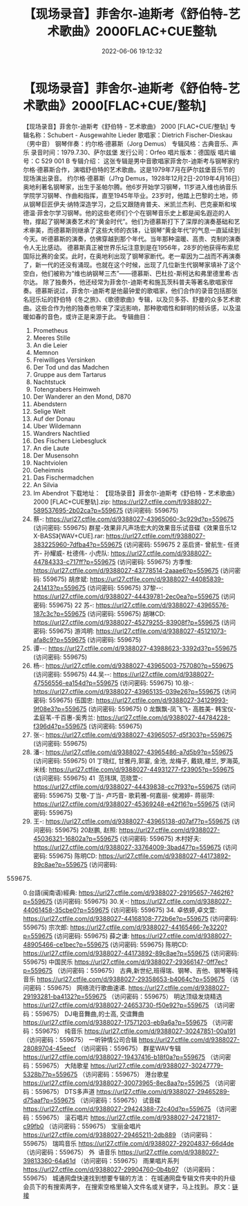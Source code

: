 ﻿---
title: 【现场录音】菲舍尔-迪斯考《舒伯特-艺术歌曲》2000FLAC+CUE整轨
date: 2022-06-06 19:12:32
categories: 古典音乐、新世纪、纯音雅乐
tags: 纯音雅乐
---
# 【现场录音】菲舍尔-迪斯考《舒伯特-艺术歌曲》2000[FLAC+CUE/整轨]

【现场录音】菲舍尔-迪斯考《舒伯特 - 艺术歌曲》 2000
[FLAC+CUE/整轨]
专辑名称：Schubert - Ausgewahlte
Lieder
歌唱家：Dietrich
Fischer-Dieskau（男中音）
钢琴伴奏：约尔格·德慕斯（Jorg
Demus）
专辑风格：古典音乐、声乐
录音时间：1979.7.30、萨尔兹堡
发行公司：Orfeo
唱片版本：德国版
唱片编号：C 529 001 B
专辑介绍：
这张专辑是男中音歌唱家菲舍尔-迪斯考与钢琴家约尔格·德慕斯合作，演唱舒伯特的艺术歌曲。这是1979年7月在萨尔兹堡音乐节的现场演出录音。
约尔格·德慕斯（J?rg
Demus，1928年12月2日-2019年4月16日）奥地利著名钢琴家，出生于圣帕尔腾。他6岁开始学习钢琴，11岁进入维也纳音乐学院学习钢琴、作曲和指挥，直至1945年毕业。23岁时，他踏上巴黎的土地，师从钢琴巨匠伊夫·纳特深造学习，之后又跟随肯普夫、米凯兰杰利、巴克豪斯和埃德温·菲舍尔学习钢琴。他的这些老师们个个在钢琴音乐史上都是闻名遐迩的人物，撑起了钢琴演奏艺术的“黄金时代”。他们为德慕斯打下了深厚的演奏基础和艺术审美，而德慕斯则继承了这些大师的衣钵，让钢琴“黄金年代”的气息一直延续到今天。听德慕斯的演奏，仿佛穿越到那个年代。当年那种温暖、高贵、克制的演奏令人无比感动。
德慕斯真正被世界乐坛注意到是在1956年，28岁的他获得布索尼国际比赛的金奖。此时，在奥地利出现了钢琴家断代。老一辈因为二战而不再演奏了，新一代的还没有涌现。也就在这个时候，出现了几位新生代钢琴家填补了这个空白，他们被称为“维也纳钢琴三杰”——德慕斯、巴杜拉-斯柯达和弗里德里希·古尔达。
除了独奏外，他还经常为菲舍尔-迪斯考和施瓦茨科普夫等著名歌唱家伴奏。德慕斯说过，菲舍尔-迪斯考是他最钟爱的歌唱家，他们合作的录音包括那张名冠乐坛的舒伯特《冬之旅》、《歌德歌曲》专辑，以及贝多芬、舒曼的众多艺术歌曲。这些合作为他的独奏也带来了深远影响，那种歌唱性和鲜明的倾诉感，以及温暖如春的音色，或许正是来源于此。
专辑曲目：
01. Prometheus
02. Meeres Stille
03. An die Leier
04. Memnon
05. Freiwilliges
Versinken
06. Der Tod und das
Madchen
07. Gruppe aus dem
Tartarus
08. Nachtstuck
09. Totengrabers
Heimweh
10. Der Wanderer an den Mond,
D870
11. Abendstern
12. Selige Welt
13. Auf der Donau
14. Uber Wildemann
15. Wandrers
Nachtlied
16. Des Fischers
Liebesgluck
17. An die Laute
18. Der Musensohn
19. Nachtviolen
20. Geheimnis
21. Das
Fischermadchen
22. An Silvia
23. Im Abendrot
下载地址：
【现场录音】菲舍尔-迪斯考《舒伯特 - 艺术歌曲》 2000 [FLAC+CUE整轨].zip: https://url27.ctfile.com/f/9388027-589537695-2b02ca?p=559675
(访问密码: 559675)
07. 蔡-: https://url27.ctfile.com/d/9388027-43965060-3c929d?p=559675
(访问密码: 559675)
群星-效果非凡声场宏大的效果音乐试音碟《效果音乐12 X-BASS》[WAV+CUE].rar: https://url27.ctfile.com/f/9388027-383225960-7dfba4?p=559675
(访问密码: 559675
2 巫启贤- 曾航生- 任贤齐- 孙耀威- 杜德伟- 小虎队: https://url27.ctfile.com/d/9388027-44784333-c717ff?p=559675
(访问密码: 559675)
方季惟: https://url27.ctfile.com/d/9388027-43778514-2aaae6?p=559675
(访问密码: 559675)
胡彦斌: https://url27.ctfile.com/d/9388027-44085839-241413?p=559675
(访问密码: 559675)
37黎--: https://url27.ctfile.com/d/9388027-44439781-2ec0ea?p=559675
(访问密码: 559675)
22 苏-: https://url27.ctfile.com/d/9388027-43965576-187c3c?p=559675
(访问密码: 559675)
胡琳CD: https://url27.ctfile.com/d/9388027-45279255-83908f?p=559675
(访问密码: 559675)
游鸿明: https://url27.ctfile.com/d/9388027-45121073-afa8c9?p=559675
(访问密码: 559675)
24. 谭--: https://url27.ctfile.com/d/9388027-43988623-3392d3?p=559675
(访问密码: 559675)
06. 杨-: https://url27.ctfile.com/d/9388027-43965003-757080?p=559675
(访问密码: 559675)
44.吴--: https://url27.ctfile.com/d/9388027-47556556-ea154d?p=559675
(访问密码: 559675)
10.徐-: https://url27.ctfile.com/d/9388027-43965135-039e26?p=559675
(访问密码: 559675)
伍国忠: https://url27.ctfile.com/d/9388027-34129993-9f08e3?p=559675
(访问密码: 559675)
0 龙飘飘-凤飞飞- 高胜美- 韩宝仪- 孟庭苇-千百惠-奚秀兰: https://url27.ctfile.com/d/9388027-44784228-f396d4?p=559675
(访问密码: 559675)
03. 张-: https://url27.ctfile.com/d/9388027-43965057-d5f303?p=559675
(访问密码: 559675)
20. 潘-: https://url27.ctfile.com/d/9388027-43965486-a7d5b9?p=559675
(访问密码: 559675)
01 丁晓红, 甘雅丹,郭宴, 金池, 龙梅子, 戴娆,楼兰, 罗海英,米线: https://url27.ctfile.com/d/9388027-44931277-f23905?p=559675
(访问密码: 559675)
41  范玮琪, 范晓萱-: https://url27.ctfile.com/d/9388027-44439838-cc7f93?p=559675
(访问密码: 559675)
艾敬-丁当- 卢巧音- 歌莉雅-何嘉丽- 侯湘婷- 蒋丽萍: https://url27.ctfile.com/d/9388027-45369248-e42f16?p=559675
(访问密码: 559675)
11. 王-: https://url27.ctfile.com/d/9388027-43965138-d07af7?p=559675
(访问密码: 559675)
20赵鹏, 赵照: https://url27.ctfile.com/d/9388027-45036321-16802a?p=559675
(访问密码: 559675)
木村好夫: https://url27.ctfile.com/d/9388027-33764009-3bad47?p=559675
(访问密码: 559675)
陈明CD:
https://url27.ctfile.com/d/9388027-44173892-89c8ae?p=559675
(访问密码:
559675)
0.台語(闽南语)經典: https://url27.ctfile.com/d/9388027-29195657-7462f6?p=559675
(访问密码: 559675)
30.关-: https://url27.ctfile.com/d/9388027-44061458-35cbe0?p=559675
(访问密码: 559675)
34. 卓依婷,卓文萱: https://url27.ctfile.com/d/9388027-44168108-772b6e?p=559675
(访问密码: 559675)
宗次郎: https://url27.ctfile.com/d/9388027-44165466-7e3220?p=559675
(访问密码: 559675)
薛之谦: https://url27.ctfile.com/d/9388027-48905466-ce1bec?p=559675
(访问密码: 559675)
陈明CD: https://url27.ctfile.com/d/9388027-44173892-89c8ae?p=559675
(访问密码: 559675)
中国民乐
https://url27.ctfile.com/d/9388027-29366147-0ff7ec?p=559675
（访问密码：559675）
古典,新世纪,班得瑞、钢琴、吉他、钢琴等纯音乐
https://url27.ctfile.com/d/9388027-29358653-b4064c?p=559675
（访问密码：559675）
网络流行歌曲速递.
https://url27.ctfile.com/d/9388027-29193281-ba4132?p=559675
（访问密码：559675）
明达顶级发烧精选
https://url27.ctfile.com/d/9388027-24653730-f50e92?p=559675
（访问密码：559675）
DJ电音舞曲,的士高, 交谊舞曲
https://url27.ctfile.com/d/9388027-17571203-eb9a6a?p=559675
（访问密码：559675）
纯音乐
https://url27.ctfile.com/d/9388027-30247851-00a191
（访问密码：559675）
一听钟情公司合辑
https://url27.ctfile.com/d/9388027-28089704-45eecf
（访问密码：559675）
群星WAV专辑
https://url27.ctfile.com/d/9388027-19437416-b18f0a?p=559675
（访问密码：559675）
大陆歌星
https://url27.ctfile.com/d/9388027-30247779-5328b7?p=559675
（访问密码：559675）
港台歌星
https://url27.ctfile.com/d/9388027-30073965-8ec8aa?p=559675
（访问密码：559675）
DTS多声道
https://url27.ctfile.com/d/9388027-29465289-d75aaf?p=559675
（访问密码：559675）
试音碟
https://url27.ctfile.com/d/9388027-29424388-72c40d?p=559675
（访问密码：559675）
滚石唱片
https://url27.ctfile.com/d/9388027-24721817-c99fb0
（访问密码：559675）
宝丽金唱片
https://url27.ctfile.com/d/9388027-29465211-2db889
（访问密码：559675）
瑞鸣音乐
https://url27.ctfile.com/d/9388027-29204837-66d4de
（访问密码：559675）
外  语音乐
https://url27.ctfile.com/d/9388027-39813360-64a61d
（访问密码：559675）
雨果唱片系列
https://url27.ctfile.com/d/9388027-29904760-0b4b97
（访问密码：559675）
城通网盘快速找到想要专辑的方法：
在城通网盘专辑文件夹中的升级会员下的有搜索两字，
在搜索空格里输入文件名或关键字，马上找到。
原文：[链接](https://blog.sina.com.cn/s/blog_1647c7e7601030xoc.html)
